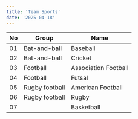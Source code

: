 ```yaml
---
title: 'Team Sports'
date: '2025-04-18'
---
```


| No  | Group          | Name                 |
| --- | -------------- | -------------------- |
| 01  | Bat-and-ball   | Baseball             |
| 02  | Bat-and-ball   | Cricket              |
| 03  | Football       | Association Football |
| 04  | Football       | Futsal               |
| 05  | Rugby football | American Football    |
| 06  | Rugby football | Rugby                |
| 07  |                | Basketball           |
